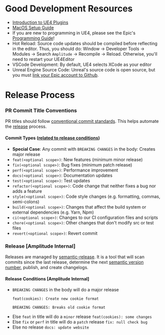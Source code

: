 # Good Development Resources

- [Introduction to UE4 Plugins](https://wiki.unrealengine.com/An_Introduction_to_UE4_Plugins)
- [MacOS Setup Guide](https://github.com/botman99/ue4-xcode-vscode-mac)
- If you are new to programming in UE4, please see the Epic's [Programming Guide](https://docs.unrealengine.com/latest/INT/Programming/index.html)! 
- Hot Reload: Source code updates should be compiled before reflecting in the editor. Thus, you should do: Window -> Developer Tools -> Modules -> Search `Amplitude` -> Recompile -> Reload. Otherwise, you'll need to restart your UE4Editor
- VSCode Development: By default, UE4 selects XCode as your editor
- Unreal Engine Source Code: Unreal's source code is open source, but you must [link your Epic account to Github](https://www.unrealengine.com/en-US/ue4-on-github).

# Release Process

### PR Commit Title Conventions

PR titles should follow [conventional commit standards](https://www.conventionalcommits.org/en/v1.0.0/). This helps automate the [release](#release) process.

#### Commit Types ([related to release conditions](#release))

- **Special Case**: Any commit with `BREAKING CHANGES` in the body: Creates major release
- `feat(<optional scope>)`: New features (minimum minor release)
- `fix(<optional scope>)`: Bug fixes (minimum patch release)
- `perf(<optional scope>)`: Performance improvement
- `docs(<optional scope>)`: Documentation updates
- `test(<optional scope>)`: Test updates
- `refactor(<optional scope>)`: Code change that neither fixes a bug nor adds a feature
- `style(<optional scope>)`: Code style changes (e.g. formatting, commas, semi-colons)
- `build(<optional scope>)`: Changes that affect the build system or external dependencies (e.g. Yarn, Npm)
- `ci(<optional scope>)`: Changes to our CI configuration files and scripts
- `chore(<optional scope>)`: Other changes that don't modify src or test files
- `revert(<optional scope>)`: Revert commit

### Release [Amplitude Internal]

Releases are managed by [semantic-release](https://github.com/semantic-release/semantic-release). It is a tool that will scan commits since the last release, determine the next [semantic version number](https://semver.org/), publish, and create changelogs.

#### Release Conditions [Amplitude Internal]

- `BREAKING CHANGES` in the body will do a major release
  ```
  feat(cookies): Create new cookie format
  
  BREAKING CHANGES: Breaks old cookie format
  ```
- Else `feat` in title will do a `minor` release
  `feat(cookies): some changes`
- Else `fix` or `perf` in title will do a `patch` release
  `fix: null check bug`
- Else no release
  `docs: update website`
